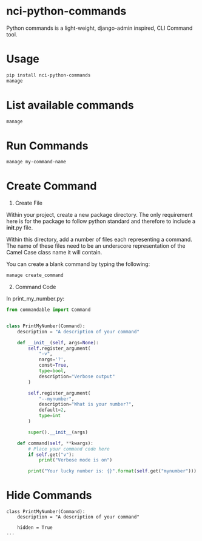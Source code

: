 # nci-python-commands

Python commands is a light-weight, django-admin inspired, CLI Command tool.

# Usage

```sh
pip install nci-python-commands
manage
```

# List available commands
```sh
manage
```

# Run Commands
```sh
manage my-command-name
```

# Create Command

1. Create File

Within your project, create a new package directory. The only requirement here is for the package to follow python standard and therefore to include a __init__.py file.

Within this directory, add a number of files each representing a command. The name of these files need to be an underscore representation of the Camel Case class name it will contain.

You can create a blank command by typing the following:
```sh
manage create_command
```

2. Command Code

In print_my_number.py:
```python
from commandable import Command


class PrintMyNumber(Command):
    description = "A description of your command"

    def __init__(self, args=None):
        self.register_argument(
            "-v",
            nargs='?',
            const=True,
            type=bool,
            description="Verbose output"
        )

        self.register_argument(
            "--mynumber",
            description="What is your number?",
            default=2,
            type=int
        )

        super().__init__(args)

    def command(self, **kwargs):
        # Place your command code here
        if self.get("v"):
            print("Verbose mode is on")

        print("Your lucky number is: {}".format(self.get("mynumber"))) #Your lucky number is: 2
```

# Hide Commands
```
class PrintMyNumber(Command):
    description = "A description of your command"

    hidden = True
...
```